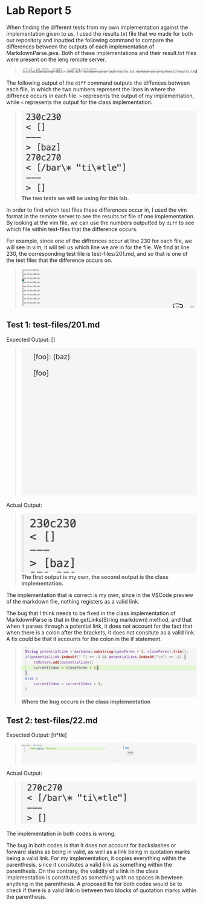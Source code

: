 # Lab Report 5

When finding the different tests from my own implementation against the implementation given to us, I used the results.txt file that we made for both our repository and inputted the following command to compare the differences between the outputs of each implementation of MarkdownParse.java. Both of these implementations and their result.txt files were present on the ieng remote server.
>![pic](lab5command.png)

The following output of the `diff` command outputs the diffences between each file, in which the two numbers represent the lines in where the diffrence occurs in each file.
`>` represents the output of my implementation, while `<` represents the output for the class implementation.
>![pic](lab5differenttester.png)
**The two tests we will be using for this lab.**

In order to find which test files these differences occur in, I used the vim format in the remote server to see the results.txt file of one implementation. By looking at the vim file, we can use the numbers outputted by `diff` to see which file within test-files that the difference occurs. 

For example, since one of the diffrences occur at line 230 for each file, we will see in vim, it will tell us which line we are in for the file. We find at line 230, the corresponding test file is test-files/201.md, and so that is one of the test files that the difference occurs on.
>![pic](lab5linesearch.png)

## Test 1: test-files/201.md
Expected Output: []
>![expected output](lab5expectedoutput1.png)

Actual Output:
>![actual output](lab5actoutput.png)
**The first output is my own, the second output is the class implementation.**

The implementation that is correct is my own, since in the VSCode preview of the markdown file, nothing registers as a valid link.

The bug that I think needs to be fixed in the class implementation of MarkdownParse is that in the getLinks(String markdown) method, and that when it parses through a potential link, it does not account for the fact that when there is a colon after the brackets, it does not consitute as a valid link. A fix could be that it accounts for the colon in the if statement.
>![errorq](lab5error1.png)
**Where the bug occurs in the class implementation**

## Test 2: test-files/22.md
Expected Output: [ti*tle]
>![expected output](lab5expoout.png)

Actual Output:
>![actual output](lab5actualoutput.png)

The implementation in both codes is wrong.

The bug in both codes is that it does not account for backslashes or forward slashs as being in valid, as well as a link being in quotation marks being a valid link. For my implementation, it copies everything within the parenthesis, since it consitutes a valid link as something within the parenthesis. On the contrary, the validity of a link in the class implementation is constituted as something with no spaces in bewteen anything in the parenthesis. A proposed fix for both codes would be to check if there is a valid link in between two blocks of quotation marks within the parenthesis.

